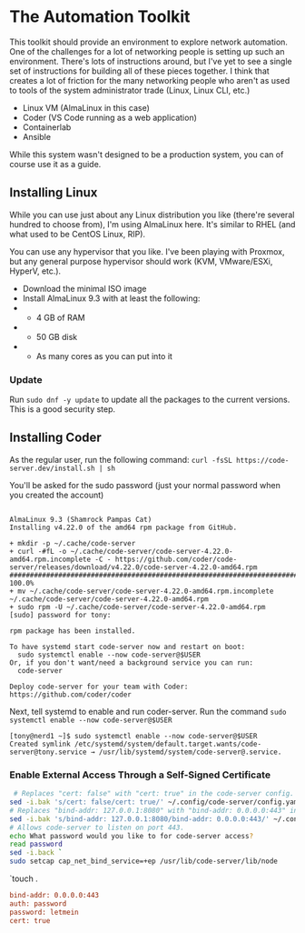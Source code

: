 # The Automation Toolkit

This toolkit should provide an environment to explore network automation. One of the challenges for a lot of networking people is setting up such an environment. There's lots of instructions around, but I've yet to see a single set of instructions for building all of these pieces together. I think that creates a lot of friction for the many networking people who aren't as used to tools of the system administrator trade (Linux, Linux CLI, etc.)

* Linux VM (AlmaLinux in this case)
* Coder (VS Code running as a web application)
* Containerlab
* Ansible

While this system wasn't designed to be a production system, you can of course use it as a guide. 

## Installing Linux

While you can use just about any Linux distribution you like (there're several hundred to choose from), I'm using AlmaLinux here. It's similar to RHEL (and what used to be CentOS Linux, RIP). 

You can use any hypervisor that you like. I've been playing with Proxmox, but any general purpose hypervisor should work (KVM, VMware/ESXi, HyperV, etc.).

* Download the minimal ISO image
* Install AlmaLinux 9.3 with at least the following:
* * 4 GB of RAM
* * 50 GB disk 
* * As many cores as you can put into it

### Update 

Run `sudo dnf -y update` to update all the packages to the current versions. This is a good security step. 




## Installing Coder

As the regular user, run the following command: `curl -fsSL https://code-server.dev/install.sh | sh`

You'll be asked for the sudo password (just your normal password when you created the account)

```

AlmaLinux 9.3 (Shamrock Pampas Cat)
Installing v4.22.0 of the amd64 rpm package from GitHub.

+ mkdir -p ~/.cache/code-server
+ curl -#fL -o ~/.cache/code-server/code-server-4.22.0-amd64.rpm.incomplete -C - https://github.com/coder/code-server/releases/download/v4.22.0/code-server-4.22.0-amd64.rpm
######################################################################## 100.0%
+ mv ~/.cache/code-server/code-server-4.22.0-amd64.rpm.incomplete ~/.cache/code-server/code-server-4.22.0-amd64.rpm
+ sudo rpm -U ~/.cache/code-server/code-server-4.22.0-amd64.rpm
[sudo] password for tony:

rpm package has been installed.

To have systemd start code-server now and restart on boot:
  sudo systemctl enable --now code-server@$USER
Or, if you don't want/need a background service you can run:
  code-server

Deploy code-server for your team with Coder: https://github.com/coder/coder

```

Next, tell systemd to enable and run coder-server. Run the command `sudo systemctl enable --now code-server@$USER`

```
[tony@nerd1 ~]$ sudo systemctl enable --now code-server@$USER
Created symlink /etc/systemd/system/default.target.wants/code-server@tony.service → /usr/lib/systemd/system/code-server@.service.
```

### Enable External Access Through a Self-Signed Certificate



```bash
 # Replaces "cert: false" with "cert: true" in the code-server config.
sed -i.bak 's/cert: false/cert: true/' ~/.config/code-server/config.yaml
# Replaces "bind-addr: 127.0.0.1:8080" with "bind-addr: 0.0.0.0:443" in the code-server config.
sed -i.bak 's/bind-addr: 127.0.0.1:8080/bind-addr: 0.0.0.0:443/' ~/.config/code-server/config.yaml
# Allows code-server to listen on port 443.
echo What password would you like to for code-server access?  
read password 
sed -i.back `
sudo setcap cap_net_bind_service=+ep /usr/lib/code-server/lib/node
```




`touch .

```ini
bind-addr: 0.0.0.0:443
auth: password
password: letmein
cert: true
```



